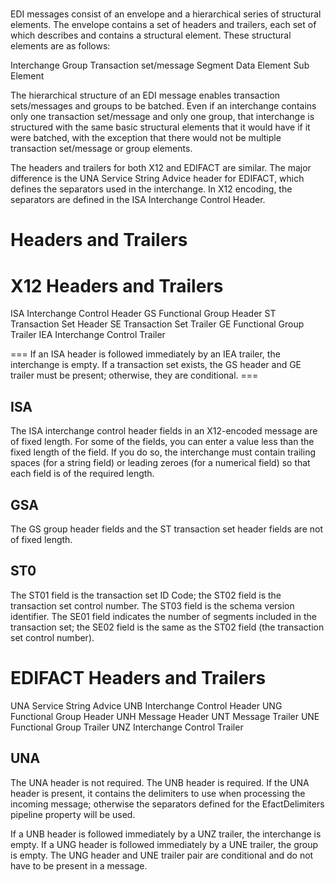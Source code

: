 # 

EDI messages consist of an envelope and a hierarchical series of
structural elements. The envelope contains a set of headers and
trailers, each set of which describes and contains a structural element.
These structural elements are as follows:

Interchange Group Transaction set/message Segment Data Element Sub
Element

The hierarchical structure of an EDI message enables transaction
sets/messages and groups to be batched. Even if an interchange contains
only one transaction set/message and only one group, that interchange is
structured with the same basic structural elements that it would have if
it were batched, with the exception that there would not be multiple
transaction set/message or group elements.

The headers and trailers for both X12 and EDIFACT are similar. The major
difference is the UNA Service String Advice header for EDIFACT, which
defines the separators used in the interchange. In X12 encoding, the
separators are defined in the ISA Interchange Control Header.

# Headers and Trailers

# X12 Headers and Trailers

ISA Interchange Control Header GS Functional Group Header ST Transaction
Set Header SE Transaction Set Trailer GE Functional Group Trailer IEA
Interchange Control Trailer

<div class="important">

\=== If an ISA header is followed immediately by an IEA trailer, the
interchange is empty. If a transaction set exists, the GS header and GE
trailer must be present; otherwise, they are conditional. ===

</div>

## ISA

The ISA interchange control header fields in an X12-encoded message are
of fixed length. For some of the fields, you can enter a value less than
the fixed length of the field. If you do so, the interchange must
contain trailing spaces (for a string field) or leading zeroes (for a
numerical field) so that each field is of the required length.

## GSA

The GS group header fields and the ST transaction set header fields are
not of fixed length.

## ST0

The ST01 field is the transaction set ID Code; the ST02 field is the
transaction set control number. The ST03 field is the schema version
identifier. The SE01 field indicates the number of segments included in
the transaction set; the SE02 field is the same as the ST02 field (the
transaction set control number).

# EDIFACT Headers and Trailers

UNA Service String Advice UNB Interchange Control Header UNG Functional
Group Header UNH Message Header UNT Message Trailer UNE Functional Group
Trailer UNZ Interchange Control Trailer

## UNA

The UNA header is not required. The UNB header is required. If the UNA
header is present, it contains the delimiters to use when processing the
incoming message; otherwise the separators defined for the
EfactDelimiters pipeline property will be used.

If a UNB header is followed immediately by a UNZ trailer, the
interchange is empty. If a UNG header is followed immediately by a UNE
trailer, the group is empty. The UNG header and UNE trailer pair are
conditional and do not have to be present in a message.
